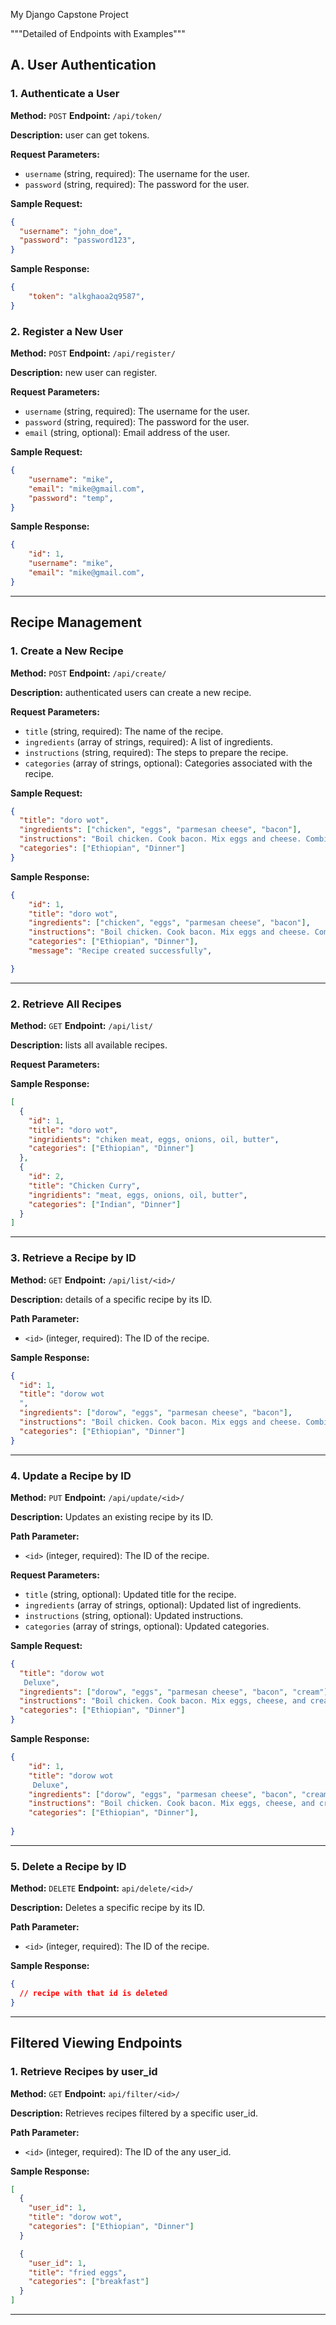 My Django Capstone Project

"""Detailed of Endpoints with Examples"""

## **A. User Authentication**

### **1. Authenticate a User**
**Method:** `POST`
**Endpoint:** `/api/token/`

**Description:** user can get tokens.

**Request Parameters:**
- `username` (string, required): The username for the user.
- `password` (string, required): The password for the user.

**Sample Request:**
```json
{
  "username": "john_doe",
  "password": "password123",
}
```

**Sample Response:**
```json
{
    "token": "alkghaoa2q9587",
}

```

### **2. Register a New User**
**Method:** `POST`
**Endpoint:** `/api/register/`

**Description:** new user can register.

**Request Parameters:**
- `username` (string, required): The username for the user.
- `password` (string, required): The password for the user.
- `email` (string, optional): Email address of the user.

**Sample Request:**
```json
{
    "username": "mike",
    "email": "mike@gmail.com",
    "password": "temp",
}
```

**Sample Response:**
```json
{
    "id": 1,
    "username": "mike",
    "email": "mike@gmail.com",
}

```
---

## **Recipe Management**

### **1. Create a New Recipe**

**Method:** `POST`
**Endpoint:** `/api/create/`

**Description:** authenticated users can create a new recipe.

**Request Parameters:**
- `title` (string, required): The name of the recipe.
- `ingredients` (array of strings, required): A list of ingredients.
- `instructions` (string, required): The steps to prepare the recipe.
- `categories` (array of strings, optional): Categories associated with the recipe.

**Sample Request:**
```json
{
  "title": "doro wot",
  "ingredients": ["chicken", "eggs", "parmesan cheese", "bacon"],
  "instructions": "Boil chicken. Cook bacon. Mix eggs and cheese. Combine everything.",
  "categories": ["Ethiopian", "Dinner"]
}
```

**Sample Response:**
```json
{
    "id": 1,
    "title": "doro wot",
    "ingredients": ["chicken", "eggs", "parmesan cheese", "bacon"],
    "instructions": "Boil chicken. Cook bacon. Mix eggs and cheese. Combine everything.",
    "categories": ["Ethiopian", "Dinner"],
    "message": "Recipe created successfully",

}
```

---

### **2. Retrieve All Recipes**
**Method:** `GET`
**Endpoint:** `/api/list/`

**Description:** lists all available recipes.

**Request Parameters:** 

**Sample Response:**
```json
[
  {
    "id": 1,
    "title": "doro wot",
    "ingridients": "chiken meat, eggs, onions, oil, butter",
    "categories": ["Ethiopian", "Dinner"]
  },
  {
    "id": 2,
    "title": "Chicken Curry",
    "ingridients": "meat, eggs, onions, oil, butter",
    "categories": ["Indian", "Dinner"]
  }
]
```

---

### **3. Retrieve a Recipe by ID**
**Method:** `GET`
**Endpoint:** `/api/list/<id>/`

**Description:** details of a specific recipe by its ID.

**Path Parameter:**
- `<id>` (integer, required): The ID of the recipe.

**Sample Response:**
```json
{
  "id": 1,
  "title": "dorow wot
  ",
  "ingredients": ["dorow", "eggs", "parmesan cheese", "bacon"],
  "instructions": "Boil chicken. Cook bacon. Mix eggs and cheese. Combine everything.",
  "categories": ["Ethiopian", "Dinner"]
}
```

---

### **4. Update a Recipe by ID**
**Method:** `PUT`
**Endpoint:** `/api/update/<id>/`

**Description:** Updates an existing recipe by its ID.

**Path Parameter:**
- `<id>` (integer, required): The ID of the recipe.

**Request Parameters:**
- `title` (string, optional): Updated title for the recipe.
- `ingredients` (array of strings, optional): Updated list of ingredients.
- `instructions` (string, optional): Updated instructions.
- `categories` (array of strings, optional): Updated categories.

**Sample Request:**
```json
{
  "title": "dorow wot
   Deluxe",
  "ingredients": ["dorow", "eggs", "parmesan cheese", "bacon", "cream"],
  "instructions": "Boil chicken. Cook bacon. Mix eggs, cheese, and cream. Combine everything.",
  "categories": ["Ethiopian", "Dinner"]
}
```

**Sample Response:**
```json
{
    "id": 1,
    "title": "dorow wot
     Deluxe",
    "ingredients": ["dorow", "eggs", "parmesan cheese", "bacon", "cream"],
    "instructions": "Boil chicken. Cook bacon. Mix eggs, cheese, and cream. Combine everything.",
    "categories": ["Ethiopian", "Dinner"],
    
}
```

---

### **5. Delete a Recipe by ID**
**Method:** `DELETE`
**Endpoint:** `api/delete/<id>/`


**Description:** Deletes a specific recipe by its ID.

**Path Parameter:**
- `<id>` (integer, required): The ID of the recipe.

**Sample Response:**
```json
{
  // recipe with that id is deleted
}
```

---

## **Filtered Viewing Endpoints**

### **1. Retrieve Recipes by user_id**
**Method:** `GET`
**Endpoint:** `api/filter/<id>/`

**Description:** Retrieves recipes filtered by a specific user_id.

**Path Parameter:**
- `<id>` (integer, required): The ID of the any user_id.


**Sample Response:**
```json
[
  {
    "user_id": 1,
    "title": "dorow wot",
    "categories": ["Ethiopian", "Dinner"]
  }

  {
    "user_id": 1,
    "title": "fried eggs",
    "categories": ["breakfast"]
  }
]
```

---
